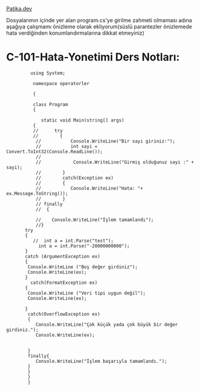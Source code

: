 [Patika.dev](https://github.com/mordulu)


Dosyalarımın içinde yer alan program.cs'ye girilme zahmeti olmaması adına aşağıya çalışmamı önizleme olarak ekliyorum(süslü parantezler önizlemede hata verdiğinden konumlandırmalarına dikkat etmeyiniz)


# C-101-Hata-Yonetimi Ders Notları:

             using System;

              namespace operatorler

              {

              class Program
              {
    
                 static void Main(string[] args)
              {
              //      try
              //        {
               //           Console.WriteLine("Bir sayi giriniz:");
               //           int sayi = Convert.ToInt32(Console.ReadLine());
               //
               //            Console.WriteLine("Girmiş olduğunuz sayi :" + sayi);
               //        }
               //        catch(Exception ex)
               //        {
               //           Console.WriteLine("Hata: "+ ex.Message.ToString());
               //        }
               // finally   
               //  {

               //    Console.WriteLine("İşlem tamamlandı");  
               //}
           try
           {
              //  int a = int.Parse("test");
                int a = int.Parse("-20000000000");
           }
           catch (ArgumentException ex)
           {
            Console.WriteLine ("Boş değer girdiniz");
            Console.WriteLine(ex);
           }  
             catch(FormatException ex)
           {
            Console.WriteLine ("Veri tipi uygun değil");
            Console.WriteLine(ex);

           }
            catch(OverflowException ex)
            {
               Console.WriteLine("Çok küçük yada çok büyük bir değer girdiniz.");
               Console.WriteLine(ex);
         

            }
            finally{
               Console.WriteLine("İşlem başarıyla tamamlandı.");
            }
            }
            }         
            }
